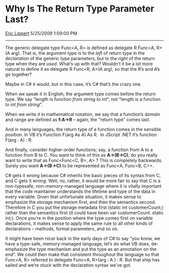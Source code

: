 # Why Is The Return Type Parameter Last?

[Eric Lippert](https://social.msdn.microsoft.com/profile/Eric%20Lippert) 5/25/2009 1:09:00 PM

-----

The generic delegate type Func\<A, R\> is defined as delegate R Func\<A, R\>(A arg). That is, the argument type is to the *left* of return type in the *declaration* of the generic type parameters, but to the *right* of the return type when they are *used*. What’s up with that? Wouldn’t it be a lot more natural to define it as delegate R Func\<R, A\>(A arg), so that the R’s and A’s go together?

Maybe in C\# it would, but in this case, it’s C\# that’s the crazy one.

When we speak it in English, the argument type comes before the return type. We say “length is function *from string to int*”, not “length is a function *to int from string*”.

When we write it in mathematical notation, we say that a function’s domain and range are defined as **f:A→R** – again, the “return type” comes last.

And in many languages, the return type of a function comes in the sensible position. In VB it’s Function F(arg As A) As R.  In JScript .NET it’s function F(arg : A) : R.

And finally, consider higher-order functions; say, a function from A to a function from B to C. You want to think of this as **A→(B→C)**; do you really want to write that as Func\<Func\<C, B\>, A\> ? This is completely backwards. Surely you want **A→(B→C)** to be represented as Func\<A, Func\<B, C\>\>.

C\# gets it wrong because C\# inherits the basic pieces of its syntax from C, and C gets it wrong. Well, no, rather, it would be more fair to say that C is a non-typesafe, non-memory-managed language where it is vitally important that the code maintainer understands the lifetime and type of the data in every variable. Given that unfortunate situation, it makes sense to emphasize the storage mechanism first, and then the semantics second. Therefore in C you put the storage metadata first (static int customerCount;) rather than the semantics first (it could have been var customerCount: static int;). Once you’re in the position where the type comes first on variable declarations, it makes sense to apply the same rule to all other kinds of declarations – methods, formal parameters, and so on.

It might have been nicer back in the early days of C\# to say “you know, we have a type-safe, memory-managed language, let’s do what VB does, de-emphasize the type mechanism and put the type as an annotation on the end”. We could then make that consistent throughout the language so that Func\<A, R\> referred to delegate Func\<A, R\>(arg : A ) : R. But that ship has sailed and we’re stuck with the declaration syntax we’ve got.

